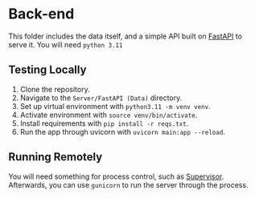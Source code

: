 # Back-end

This folder includes the data itself, and a simple API built on [FastAPI](https://fastapi.tiangolo.com/) to serve it. You will need `python 3.11`

## Testing Locally
1. Clone the repository.
2. Navigate to the `Server/FastAPI (Data)` directory.
3. Set up virtual environment with `python3.11 -m venv venv`.
4. Activate environment with `source venv/bin/activate`.
5. Install requirements with `pip install -r reqs.txt`.
6. Run the app through uvicorn with `uvicorn main:app --reload`.

## Running Remotely
You will need something for process control, such as [Supervisor](https://supervisord.org/). Afterwards, you can use `gunicorn` to run the server through the process.
